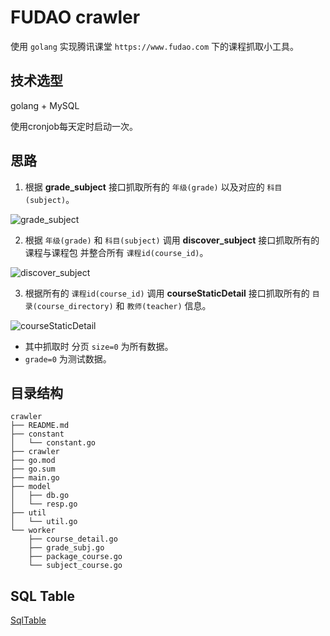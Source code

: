 # FUDAO crawler

使用 `golang` 实现腾讯课堂 `https://www.fudao.com` 下的课程抓取小工具。

## 技术选型

golang + MySQL

使用cronjob每天定时启动一次。

## 思路
1. 根据 **grade_subject** 接口抓取所有的 `年级(grade)` 以及对应的 `科目(subject)`。

![grade_subject](https://imgkr.cn-bj.ufileos.com/edef032b-b172-4182-a7ef-8daca8a5a4f5.png)

2. 根据 `年级(grade)` 和 `科目(subject)` 调用 **discover_subject** 接口抓取所有的课程与课程包 并整合所有 `课程id(course_id)`。

![discover_subject](https://imgkr.cn-bj.ufileos.com/75d7afae-7065-418a-8b0d-3ae29d8fb79d.png)

3. 根据所有的 `课程id(course_id)` 调用 **courseStaticDetail** 接口抓取所有的 `目录(course_directory)` 和 `教师(teacher)` 信息。

![courseStaticDetail](https://imgkr.cn-bj.ufileos.com/c4f1d3c3-4014-47e2-a969-3e795bd0d033.png)

- 其中抓取时 分页 `size=0` 为所有数据。
- `grade=0` 为测试数据。

## 目录结构

```
crawler
├── README.md
├── constant
│   └── constant.go
├── crawler
├── go.mod
├── go.sum
├── main.go
├── model
│   ├── db.go
│   └── resp.go
├── util
│   └── util.go
└── worker
    ├── course_detail.go
    ├── grade_subj.go
    ├── package_course.go
    └── subject_course.go
```

## SQL Table
[SqlTable](https://github.com/lrfdehao/fudao_crawler/tree/master/sql_data) 
